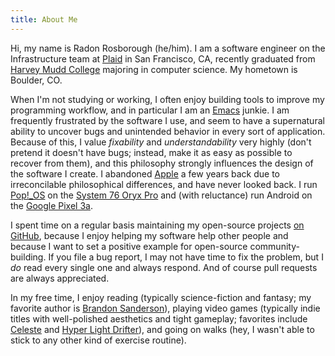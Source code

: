```yaml
---
title: About Me
---
```


Hi, my name is Radon Rosborough (he/him). I am a software engineer on
the Infrastructure team at [Plaid](https://plaid.com/) in San
Francisco, CA, recently graduated from [Harvey Mudd
College](https://www.hmc.edu/) majoring in computer science. My
hometown is Boulder, CO.

When I'm not studying or working, I often enjoy building tools to
improve my programming workflow, and in particular I am an
[Emacs](https://www.gnu.org/software/emacs/) junkie. I am frequently
frustrated by the software I use, and seem to have a supernatural
ability to uncover bugs and unintended behavior in every sort of
application. Because of this, I value *fixability* and
*understandability* very highly (don't pretend it doesn't have bugs;
instead, make it as easy as possible to recover from them), and this
philosophy strongly influences the design of the software I create. I
abandoned [Apple](https://www.apple.com/) a few years back due to
irreconcilable philosophical differences, and have never looked back.
I run [Pop!\_OS](https://pop.system76.com/) on the [System 76 Oryx
Pro](https://system76.com/laptops/oryx) and (with reluctance) run
Android on the [Google Pixel
3a](https://en.wikipedia.org/wiki/Pixel_3a).

I spent time on a regular basis maintaining my open-source projects
[on GitHub](https://github.com/raxod502), because I enjoy helping my
software help other people and because I want to set a positive
example for open-source community-building. If you file a bug report,
I may not have time to fix the problem, but I *do* read every single
one and always respond. And of course pull requests are always
appreciated.

In my free time, I enjoy reading (typically science-fiction and
fantasy; my favorite author is [Brandon
Sanderson](https://www.brandonsanderson.com/)), playing video games
(typically indie titles with well-polished aesthetics and tight
gameplay; favorites include [Celeste](http://www.celestegame.com/) and
[Hyper Light
Drifter](https://www.heartmachine.com/hyper-light-drifter)), and going
on walks (hey, I wasn't able to stick to any other kind of exercise
routine).
